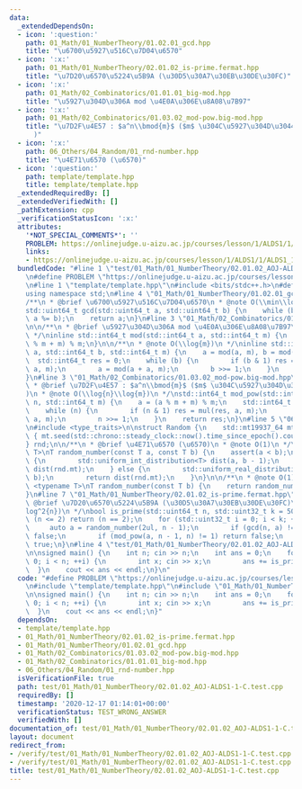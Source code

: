 ```yaml
---
data:
  _extendedDependsOn:
  - icon: ':question:'
    path: 01_Math/01_NumberTheory/01.02.01_gcd.hpp
    title: "\u6700\u5927\u516C\u7D04\u6570"
  - icon: ':x:'
    path: 01_Math/01_NumberTheory/02.01.02_is-prime.fermat.hpp
    title: "\u7D20\u6570\u5224\u5B9A (\u30D5\u30A7\u30EB\u30DE\u30FC)"
  - icon: ':x:'
    path: 01_Math/02_Combinatorics/01.01.01_big-mod.hpp
    title: "\u5927\u304D\u306A mod \u4E0A\u306E\u8A08\u7B97"
  - icon: ':x:'
    path: 01_Math/02_Combinatorics/01.03.02_mod-pow.big-mod.hpp
    title: "\u7D2F\u4E57 : $a^n\\bmod{m}$ ($m$ \u304C\u5927\u304D\u3044\u5834\u5408\
      )"
  - icon: ':x:'
    path: 06_Others/04_Random/01_rnd-number.hpp
    title: "\u4E71\u6570 (\u6570)"
  - icon: ':question:'
    path: template/template.hpp
    title: template/template.hpp
  _extendedRequiredBy: []
  _extendedVerifiedWith: []
  _pathExtension: cpp
  _verificationStatusIcon: ':x:'
  attributes:
    '*NOT_SPECIAL_COMMENTS*': ''
    PROBLEM: https://onlinejudge.u-aizu.ac.jp/courses/lesson/1/ALDS1/1/ALDS1_1_C
    links:
    - https://onlinejudge.u-aizu.ac.jp/courses/lesson/1/ALDS1/1/ALDS1_1_C
  bundledCode: "#line 1 \"test/01_Math/01_NumberTheory/02.01.02_AOJ-ALDS1-1-C.test.cpp\"\
    \n#define PROBLEM \"https://onlinejudge.u-aizu.ac.jp/courses/lesson/1/ALDS1/1/ALDS1_1_C\"\
    \n#line 1 \"template/template.hpp\"\n#include <bits/stdc++.h>\n#define int int64_t\n\
    using namespace std;\n#line 4 \"01_Math/01_NumberTheory/01.02.01_gcd.hpp\"\n\n\
    /**\n * @brief \u6700\u5927\u516C\u7D04\u6570\n * @note O(\\min\\log(a,b))\n */\n\
    std::uint64_t gcd(std::uint64_t a, std::uint64_t b) {\n    while (b) std::swap(b,\
    \ a %= b);\n    return a;\n}\n#line 3 \"01_Math/02_Combinatorics/01.01.01_big-mod.hpp\"\
    \n\n/**\n * @brief \u5927\u304D\u306A mod \u4E0A\u306E\u8A08\u7B97\n * @note O(1)\n\
    \ */\ninline std::int64_t mod(std::int64_t a, std::int64_t m) {\n    return (a\
    \ % m + m) % m;\n}\n\n/**\n * @note O(\\log{m})\n */\ninline std::int64_t mul(std::int64_t\
    \ a, std::int64_t b, std::int64_t m) {\n    a = mod(a, m), b = mod(b, m);\n  \
    \  std::int64_t res = 0;\n    while (b) {\n        if (b & 1) res = mod(res +\
    \ a, m);\n        a = mod(a + a, m);\n        b >>= 1;\n    }\n    return res;\n\
    }\n#line 3 \"01_Math/02_Combinatorics/01.03.02_mod-pow.big-mod.hpp\"\n\n/**\n\
    \ * @brief \u7D2F\u4E57 : $a^n\\bmod{m}$ ($m$ \u304C\u5927\u304D\u3044\u5834\u5408\
    )\n * @note O(\\log{n}\\log{m})\n */\nstd::int64_t mod_pow(std::int64_t a, std::int64_t\
    \ n, std::int64_t m) {\n    a = (a % m + m) % m;\n    std::int64_t res = 1;\n\
    \    while (n) {\n        if (n & 1) res = mul(res, a, m);\n        a = mul(a,\
    \ a, m);\n        n >>= 1;\n    }\n    return res;\n}\n#line 5 \"06_Others/04_Random/01_rnd-number.hpp\"\
    \n#include <type_traits>\n\nstruct Random {\n    std::mt19937_64 mt;\n    Random()\
    \ { mt.seed(std::chrono::steady_clock::now().time_since_epoch().count()); }\n\
    } rnd;\n\n/**\n * @brief \u4E71\u6570 (\u6570)\n * @note O(1)\n */\ntemplate <typename\
    \ T>\nT random_number(const T a, const T b) {\n    assert(a < b);\n    if (std::is_integral<T>::value)\
    \ {\n        std::uniform_int_distribution<T> dist(a, b - 1);\n        return\
    \ dist(rnd.mt);\n    } else {\n        std::uniform_real_distribution<> dist(a,\
    \ b);\n        return dist(rnd.mt);\n    }\n}\n\n/**\n * @note O(1)\n */\ntemplate\
    \ <typename T>\nT random_number(const T b) {\n    return random_number(T(0), b);\n\
    }\n#line 7 \"01_Math/01_NumberTheory/02.01.02_is-prime.fermat.hpp\"\n\n/**\n *\
    \ @brief \u7D20\u6570\u5224\u5B9A (\u30D5\u30A7\u30EB\u30DE\u30FC)\n * @note O(k\\\
    log^2{n})\n */\nbool is_prime(std::uint64_t n, std::uint32_t k = 50) {\n    if\
    \ (n <= 2) return (n == 2);\n    for (std::uint32_t i = 0; i < k; ++i) {\n   \
    \     auto a = random_number(2ul, n - 1);\n        if (gcd(n, a) != 1) return\
    \ false;\n        if (mod_pow(a, n - 1, n) != 1) return false;\n    }\n    return\
    \ true;\n}\n#line 4 \"test/01_Math/01_NumberTheory/02.01.02_AOJ-ALDS1-1-C.test.cpp\"\
    \n\nsigned main() {\n    int n; cin >> n;\n    int ans = 0;\n    for (int i =\
    \ 0; i < n; ++i) {\n        int x; cin >> x;\n        ans += is_prime(x);\n  \
    \  }\n    cout << ans << endl;\n}\n"
  code: "#define PROBLEM \"https://onlinejudge.u-aizu.ac.jp/courses/lesson/1/ALDS1/1/ALDS1_1_C\"\
    \n#include \"template/template.hpp\"\n#include \"01_Math/01_NumberTheory/02.01.02_is-prime.fermat.hpp\"\
    \n\nsigned main() {\n    int n; cin >> n;\n    int ans = 0;\n    for (int i =\
    \ 0; i < n; ++i) {\n        int x; cin >> x;\n        ans += is_prime(x);\n  \
    \  }\n    cout << ans << endl;\n}"
  dependsOn:
  - template/template.hpp
  - 01_Math/01_NumberTheory/02.01.02_is-prime.fermat.hpp
  - 01_Math/01_NumberTheory/01.02.01_gcd.hpp
  - 01_Math/02_Combinatorics/01.03.02_mod-pow.big-mod.hpp
  - 01_Math/02_Combinatorics/01.01.01_big-mod.hpp
  - 06_Others/04_Random/01_rnd-number.hpp
  isVerificationFile: true
  path: test/01_Math/01_NumberTheory/02.01.02_AOJ-ALDS1-1-C.test.cpp
  requiredBy: []
  timestamp: '2020-12-17 01:14:01+00:00'
  verificationStatus: TEST_WRONG_ANSWER
  verifiedWith: []
documentation_of: test/01_Math/01_NumberTheory/02.01.02_AOJ-ALDS1-1-C.test.cpp
layout: document
redirect_from:
- /verify/test/01_Math/01_NumberTheory/02.01.02_AOJ-ALDS1-1-C.test.cpp
- /verify/test/01_Math/01_NumberTheory/02.01.02_AOJ-ALDS1-1-C.test.cpp.html
title: test/01_Math/01_NumberTheory/02.01.02_AOJ-ALDS1-1-C.test.cpp
---
```

